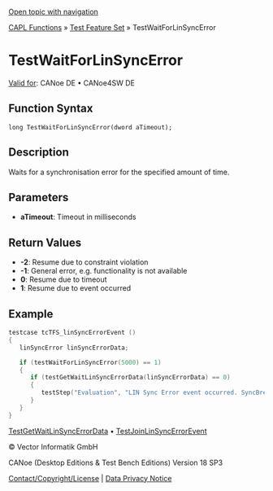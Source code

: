 [Open topic with navigation](../../../../../CANoeDEFamily.htm#Topics/CAPLFunctions/Test/Functions/CAPLfunctionTestWaitForLinSyncError.md)

[CAPL Functions](../../CAPLfunctions.md) » [Test Feature Set](../CAPLfunctionsTFSOverview.md) » TestWaitForLinSyncError

# TestWaitForLinSyncError

[Valid for](../../../Shared/FeatureAvailability.md): CANoe DE • CANoe4SW DE

## Function Syntax

```
long TestWaitForLinSyncError(dword aTimeout);
```

## Description

Waits for a synchronisation error for the specified amount of time.

## Parameters

- **aTimeout**: Timeout in milliseconds

## Return Values

- **-2**: Resume due to constraint violation
- **-1**: General error, e.g. functionality is not available
- **0**: Resume due to timeout
- **1**: Resume due to event occurred

## Example

```c
testcase tcTFS_linSyncErrorEvent ()
{
   linSyncError linSyncErrorData;

   if (testWaitForLinSyncError(5000) == 1)
   {
      if (testGetWaitLinSyncErrorData(linSyncErrorData) == 0)
      {
         testStep("Evaluation", "LIN Sync Error event occurred. SyncBreak=%d ns; SyncDel=%d ns", linSyncErrorData.breaklen, linSyncErrorData.delimiterlen);
      }
   }
}
```

[TestGetWaitLinSyncErrorData](CAPLfunctionTestGetWaitLinSyncErrorData.md) • [TestJoinLinSyncErrorEvent](CAPLfunctionTestJoinLinSyncErrorEvent.md)

© Vector Informatik GmbH

CANoe (Desktop Editions & Test Bench Editions) Version 18 SP3

[Contact/Copyright/License](../../../Shared/ContactCopyrightLicense.md) | [Data Privacy Notice](https://www.vector.com/int/en/company/get-info/privacy-policy/)